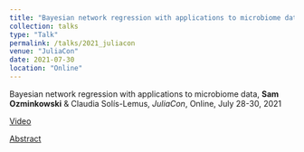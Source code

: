 ```yaml
---
title: "Bayesian network regression with applications to microbiome data"
collection: talks
type: "Talk"
permalink: /talks/2021_juliacon
venue: "JuliaCon"
date: 2021-07-30
location: "Online"
---
```


Bayesian network regression with applications to microbiome data, **Sam Ozminkowski** & Claudia Solís-Lemus,
*JuliaCon*, Online, July 28-30, 2021

[Video](https://juliacon2020-uploads.s3.us-east-2.amazonaws.com/public/Bayesian+network+regression+with+applications+to+microbiome+data%3A+movie2.mp4)

[Abstract](https://pretalx.com/juliacon2021/talk/review/KMKZLBEXJX3U8ZJQB3QHHWLLVUDXC3CG)